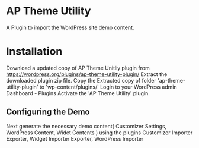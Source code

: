 # AP Theme Utility
A Plugin to import the WordPress site demo content.

# Installation
Download a updated copy of AP Theme Unitliy plugin from https://wordpress.org/plugins/ap-theme-utility-plugin/
Extract the downloaded plugin zip file.
Copy the Extracted copy of folder 'ap-theme-utility-plugin' to 'wp-content/plugins/'
Login to your WordPress admin Dashboard - Plugins
Activate the 'AP Theme Utility' plugin.

## Configuring the Demo
Next generate the necessary demo content( Customizer Settings, WordPress Content, Widet Contents ) using the plugins Customizer Importer Exporter, Widget Importer Exporter, WordPress Importer
